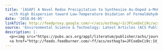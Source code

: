 ```yaml
---
title: '[ASAP] A Novel Redox Precipitation to Synthesize Au-Doped a-MnO<sub>2</sub>
  with High Dispersion toward Low-Temperature Oxidation of Formaldehyde'
date: '2018-04-05'
linkTitle: http://feedproxy.google.com/~r/acs/esthag/~3/JFCxeDxCi9c/acs.est.7b06039
source: 'Environmental Science & Technology: Latest Articles (ACS Publications)'
description: |-
  <p><img src="https://pubs.acs.org/appl/literatum/publisher/achs/journals/content/esthag/0/esthag.ahead-of-print/acs.est.7b06039/20180405/images/medium/es-2017-06039d_0011.gif" alt="TOC Graphic"/></p><div><cite>Environmental Science & Technology</cite></div><div>DOI: 10.1021/acs.est.7b06039</div><div class="feedflare">
  <a href="http://feeds.feedburner.com/~ff/acs/esthag?a=JFCxeDxCi9c:1V_WwGFdPFw:yIl2AUoC8zA"><img src="http://feeds.feedburner.com/~ff/acs/esthag?d=yIl2AUoC8zA" border="0"></img></a>
---
```


